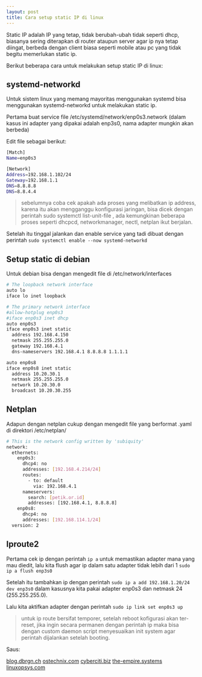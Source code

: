 ```yaml
---
layout: post
title: Cara setup static IP di linux
---
```


Static IP adalah IP yang tetap, tidak berubah-ubah tidak seperti dhcp, biasanya sering diterapkan di router ataupun server agar ip nya tetap diingat, berbeda dengan client biasa seperti mobile atau pc yang tidak begitu memerlukan static ip.

Berikut beberapa cara untuk melakukan setup static IP di linux:

## systemd-networkd

Untuk sistem linux yang memang mayoritas menggunakan systemd bisa menggunakan systemd-networkd untuk melakukan static ip.

Pertama buat service file /etc/systemd/network/enp0s3.network (dalam kasus ini adapter yang dipakai adalah enp3s0, nama adapter mungkin akan berbeda)

Edit file sebagai berikut:
```bash
[Match]
Name=enp0s3

[Network]
Address=192.168.1.102/24
Gateway=192.168.1.1
DNS=8.8.8.8
DNS=8.8.4.4
```

> sebelumnya coba cek apakah ada proses yang melibatkan ip address, karena itu akan mengganggu konfigurasi jaringan, bisa dicek dengan perintah sudo systemctl list-unit-file , ada kemungkinan beberapa proses seperti dhcpcd, networkmanager, nectl, netplan ikut berjalan.

Setelah itu tinggal jalankan dan enable service yang tadi dibuat dengan perintah `sudo systemctl enable --now systemd-networkd`

## Setup static di debian

Untuk debian bisa dengan mengedit file di /etc/network/interfaces

```bash
# The loopback network interface
auto lo
iface lo inet loopback

# The primary network interface
#allow-hotplug enp0s3
#iface enp0s3 inet dhcp
auto enp0s3
iface enp0s3 inet static
  address 192.168.4.150
  netmask 255.255.255.0
  gateway 192.168.4.1
  dns-nameservers 192.168.4.1 8.8.8.8 1.1.1.1

auto enp0s8
iface enp0s8 inet static
  address 10.20.30.1
  netmask 255.255.255.0
  network 10.20.30.0
  broadcast 10.20.30.255
```

## Netplan

Adapun dengan netplan cukup dengan mengedit file yang berformat .yaml di direktori /etc/netplan/

```bash
# This is the network config written by 'subiquity'
network:
  ethernets:
    enp0s3:
      dhcp4: no
      addresses: [192.168.4.214/24]
      routes:
        - to: default
          via: 192.168.4.1
      nameservers:
        search: [petik.or.id]
        addresses: [192.168.4.1, 8.8.8.8]
    enp0s8:
      dhcp4: no
      addresses: [192.168.114.1/24]
  version: 2
```

## Iproute2

Pertama cek ip dengan perintah `ip a` untuk memastikan adapter mana yang mau diedit, lalu kita flush agar ip dalam satu adapter tidak lebih dari 1 `sudo ip a flush enp3s0`

Setelah itu tambahkan ip dengan perintah `sudo ip a add 192.168.1.20/24 dev enp3s0` dalam kasusnya kita pakai adapter enp0s3 dan netmask 24 (255.255.255.0).

Lalu kita aktifkan adapter dengan perintah `sudo ip link set enp0s3 up`

> untuk ip route bersifat temporer, setelah reboot kofigurasi akan ter-reset, jika ingin secara permanen dengan perintah ip maka bisa dengan custom daemon script  menyesuaikan init system agar perintah dijalankan setelah booting.




Saus:

[blog.dbrgn.ch](https://blog.dbrgn.ch/2014/1/14/setting_static_ip_with_iproute2/)
[ostechnix.com](https://ostechnix.com/configure-static-dynamic-ip-address-arch-linux/)
[cyberciti.biz](https://www.cyberciti.biz/faq/add-configure-set-up-static-ip-address-on-debianlinux/)
[the-empire.systems](https://the-empire.systems/arch-linux-router/)
[linuxopsys.com](https://linuxopsys.com/topics/permanently-add-static-route-in-linux)
